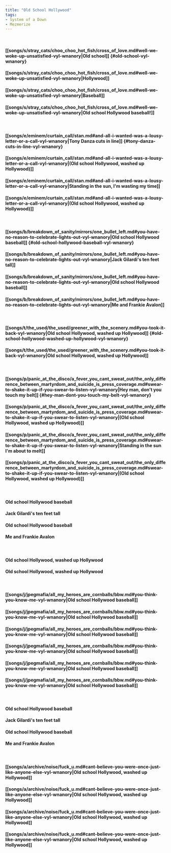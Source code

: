 ```yaml
---
title: "Old School Hollywood"
tags:
- System of a Down
- Mezmerize
---
```

&nbsp;
#### [[songs/s/stray_cats/choo_choo_hot_fish/cross_of_love.md#well-we-woke-up-unsatisfied-vyl-wnanory|Old school]] {#old-school-vyl-wnanory}
#### [[songs/s/stray_cats/choo_choo_hot_fish/cross_of_love.md#well-we-woke-up-unsatisfied-vyl-wnanory|Hollywood]]
#### [[songs/s/stray_cats/choo_choo_hot_fish/cross_of_love.md#well-we-woke-up-unsatisfied-vyl-wnanory|Baseball]]
#### [[songs/s/stray_cats/choo_choo_hot_fish/cross_of_love.md#well-we-woke-up-unsatisfied-vyl-wnanory|Old school Hollywood baseball!]]
&nbsp;
#### [[songs/e/eminem/curtain_call/stan.md#and-all-i-wanted-was-a-lousy-letter-or-a-call-vyl-wnanory|Tony Danza cuts in line]] {#tony-danza-cuts-in-line-vyl-wnanory}
#### [[songs/e/eminem/curtain_call/stan.md#and-all-i-wanted-was-a-lousy-letter-or-a-call-vyl-wnanory|(Old school Hollywood, washed up Hollywood)]]
#### [[songs/e/eminem/curtain_call/stan.md#and-all-i-wanted-was-a-lousy-letter-or-a-call-vyl-wnanory|Standing in the sun, I'm wasting my time]]
#### [[songs/e/eminem/curtain_call/stan.md#and-all-i-wanted-was-a-lousy-letter-or-a-call-vyl-wnanory|(Old school Hollywood, washed up Hollywood)]]
&nbsp;
#### [[songs/b/breakdown_of_sanity/mirrors/one_bullet_left.md#you-have-no-reason-to-celebrate-lights-out-vyl-wnanory|Old school Hollywood baseball]] {#old-school-hollywood-baseball-vyl-wnanory}
#### [[songs/b/breakdown_of_sanity/mirrors/one_bullet_left.md#you-have-no-reason-to-celebrate-lights-out-vyl-wnanory|Jack Gilardi's ten feet tall]]
#### [[songs/b/breakdown_of_sanity/mirrors/one_bullet_left.md#you-have-no-reason-to-celebrate-lights-out-vyl-wnanory|Old school Hollywood baseball]]
#### [[songs/b/breakdown_of_sanity/mirrors/one_bullet_left.md#you-have-no-reason-to-celebrate-lights-out-vyl-wnanory|Me and Frankie Avalon]]
&nbsp;
#### [[songs/t/the_used/the_used/greener_with_the_scenery.md#you-took-it-back-vyl-wnanory|Old school Hollywood, washed up Hollywood]] {#old-school-hollywood-washed-up-hollywood-vyl-wnanory}
#### [[songs/t/the_used/the_used/greener_with_the_scenery.md#you-took-it-back-vyl-wnanory|Old school Hollywood, washed up Hollywood]]
&nbsp;
#### [[songs/p/panic_at_the_disco/a_fever_you_cant_sweat_out/the_only_difference_between_martyrdom_and_suicide_is_press_coverage.md#swear-to-shake-it-up-if-you-swear-to-listen-vyl-wnanory|Hey man, don't you touch my belt]] {#hey-man-dont-you-touch-my-belt-vyl-wnanory}
#### [[songs/p/panic_at_the_disco/a_fever_you_cant_sweat_out/the_only_difference_between_martyrdom_and_suicide_is_press_coverage.md#swear-to-shake-it-up-if-you-swear-to-listen-vyl-wnanory|(Old school Hollywood, washed up Hollywood)]]
#### [[songs/p/panic_at_the_disco/a_fever_you_cant_sweat_out/the_only_difference_between_martyrdom_and_suicide_is_press_coverage.md#swear-to-shake-it-up-if-you-swear-to-listen-vyl-wnanory|Standing in the sun I'm about to melt]]
#### [[songs/p/panic_at_the_disco/a_fever_you_cant_sweat_out/the_only_difference_between_martyrdom_and_suicide_is_press_coverage.md#swear-to-shake-it-up-if-you-swear-to-listen-vyl-wnanory|(Old school Hollywood, washed up Hollywood)]]
&nbsp;
#### Old school Hollywood baseball
#### Jack Gilardi's ten feet tall
#### Old school Hollywood baseball
#### Me and Frankie Avalon
&nbsp;
#### Old school Hollywood, washed up Hollywood
#### Old school Hollywood, washed up Hollywood
&nbsp;
#### [[songs/j/jpegmafia/all_my_heroes_are_cornballs/bbw.md#you-think-you-know-me-vyl-wnanory|Old school Hollywood baseball]]
#### [[songs/j/jpegmafia/all_my_heroes_are_cornballs/bbw.md#you-think-you-know-me-vyl-wnanory|Old school Hollywood baseball]]
#### [[songs/j/jpegmafia/all_my_heroes_are_cornballs/bbw.md#you-think-you-know-me-vyl-wnanory|Old school Hollywood baseball]]
#### [[songs/j/jpegmafia/all_my_heroes_are_cornballs/bbw.md#you-think-you-know-me-vyl-wnanory|Old school Hollywood baseball]]
#### [[songs/j/jpegmafia/all_my_heroes_are_cornballs/bbw.md#you-think-you-know-me-vyl-wnanory|Old school Hollywood baseball]]
#### [[songs/j/jpegmafia/all_my_heroes_are_cornballs/bbw.md#you-think-you-know-me-vyl-wnanory|Old school Hollywood baseball]]
&nbsp;
#### Old school Hollywood baseball
#### Jack Gilardi's ten feet tall
#### Old school Hollywood baseball
#### Me and Frankie Avalon
&nbsp;
#### [[songs/a/archive/noise/fuck_u.md#cant-believe-you-were-once-just-like-anyone-else-vyl-wnanory|Old school Hollywood, washed up Hollywood]]
#### [[songs/a/archive/noise/fuck_u.md#cant-believe-you-were-once-just-like-anyone-else-vyl-wnanory|Old school Hollywood, washed up Hollywood]]
#### [[songs/a/archive/noise/fuck_u.md#cant-believe-you-were-once-just-like-anyone-else-vyl-wnanory|Old school Hollywood, washed up Hollywood]]
#### [[songs/a/archive/noise/fuck_u.md#cant-believe-you-were-once-just-like-anyone-else-vyl-wnanory|Old school Hollywood, washed up Hollywood]]
